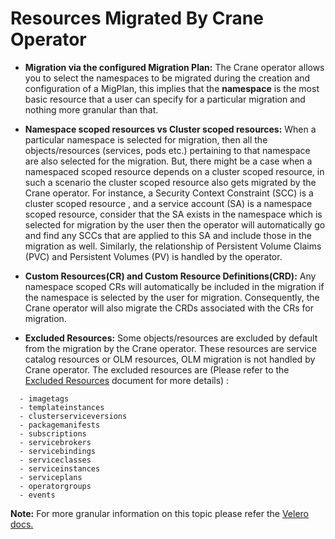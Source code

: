 # Resources Migrated By Crane Operator

- **Migration via the configured Migration Plan:** The Crane operator allows you to select the namespaces to be migrated 
during the creation and configuration of a MigPlan, this implies that the **namespace** is the most basic resource that a 
user can specify for a particular migration and nothing more granular than that.

- **Namespace scoped resources vs Cluster scoped resources:** When a particular namespace is selected for migration, then all the 
objects/resources (services, pods etc.) pertaining to that namespace are also selected for the migration. But, there might be a case 
when a namespaced scoped resource depends on a cluster scoped resource, in such a scenario the cluster scoped resource also gets
migrated by the Crane operator. For instance, a Security Context Constraint (SCC) is a cluster scoped resource , and a service account (SA) 
is a namespace scoped resource, consider that the SA exists in the namespace which is selected for migration by the user then the operator 
will automatically go and find any SCCs that are applied to this SA and include those in the migration as well. Similarly, the relationship
of Persistent Volume Claims (PVC) and Persistent Volumes (PV) is handled by the operator. 

- **Custom Resources(CR) and Custom Resource Definitions(CRD):** Any namespace scoped CRs will automatically be included in the migration
if the namespace is selected by the user for migration. Consequently, the Crane operator will also migrate the CRDs associated with the CRs for migration.

- **Excluded Resources:** Some objects/resources are excluded by default from the migration by the Crane operator. These resources are 
service catalog resources or OLM resources, OLM migration is not handled by Crane operator. The excluded resources are (Please refer to the
[Excluded Resources](usage/ExcludeResources.md) document for more details) :

```
  - imagetags
  - templateinstances
  - clusterserviceversions
  - packagemanifests
  - subscriptions
  - servicebrokers
  - servicebindings
  - serviceclasses
  - serviceinstances
  - serviceplans
  - operatorgroups
  - events
```

**Note:** For more granular information on this topic please refer the [Velero docs.](https://velero.io/docs/v1.4/how-velero-works/)
